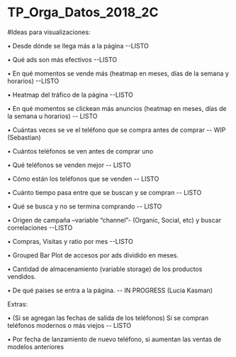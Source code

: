 # TP_Orga_Datos_2018_2C



#Ideas para visualizaciones:

•	Desde dónde se llega más a la página  --LISTO

•	Qué ads son más efectivos       --LISTO

•	En qué momentos se vende más (heatmap en meses, días de la semana y horarios) --LISTO 

• Heatmap del tráfico de la página --LISTO

• En qué momentos se clickean más anuncios (heatmap en meses, días de la semana u horarios) -- LISTO

•	Cuántas veces se ve el teléfono que se compra antes de comprar -- WIP (Sebastian)

•	Cuántos teléfonos se ven antes de comprar uno

•	Qué teléfonos se venden mejor -- LISTO

•	Cómo están los teléfonos que se venden -- LISTO

•	Cuánto tiempo pasa entre que se buscan y se compran -- LISTO

•	Qué se busca y no se termina comprando -- LISTO

•	Origen de campaña –variable “channel”- (Organic, Social, etc) y buscar correlaciones  --LISTO

•	Compras, Visitas y ratio por mes  --LISTO

• Grouped Bar Plot de accesos por ads dividido en meses.

• Cantidad de almacenamiento (variable storage) de los productos vendidos.

• De qué paises se entra a la página. -- IN PROGRESS (Lucia Kasman)




Extras: 

•	(Si se agregan las fechas de salida de los teléfonos) Si se compran teléfonos modernos o más viejos -- LISTO

•	Por fecha de lanzamiento de nuevo teléfono, si aumentan las ventas de modelos anteriores


